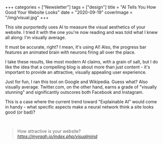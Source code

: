 +++
categories = ["Newsletter"]
tags = ["design"]
title = "AI Tells You How Good Your Website Looks"
date = "2020-09-19"
coverImage = "/img/visual.jpg"
+++

This site purportedly uses AI to measure the visual aesthetics of your website. I tried it with the one you're now reading and was told what I knew all along: I'm visually average.

<!--more-->

It must be accurate, right? I mean, it's using AI! Also, the progress bar features an animated brain with neurons firing all over the place.

I take these results, like most modern AI claims, with a grain of salt, but I do like the idea that a compelling blog is about more than just content - it's important to provide an attractive, visually appealing user experience.

Just for fun, I ran this tool on Google and Wikipedia. Guess what? Also visually average. Twitter.com, on the other hand, earns a grade of "visually stunning" and significantly outscores both Facebook and Instagram.

This is a case where the current trend toward "Explainable AI" would come in handy - what specific aspects make a neural network think a site looks good (or bad)?

<br>

<blockquote class="quoteback" darkmode="" data-title="How%20beautiful%20is%20your%20website%20%3F%20%7C%20Myraah%20Visual%20Mind%20AI%20-%20Free%20Tool%20To%20Analyse%20Visual%20Quality%20Of%20your%20Website" data-author="" cite="https://myraah.io/index.php/visualmind">
                      How attractive is your website?
                      <footer> <cite><a href="https://myraah.io/index.php/visualmind">https://myraah.io/index.php/visualmind</a></cite></footer>
                      </blockquote>
                      <script note="" src="https://cdn.jsdelivr.net/gh/Blogger-Peer-Review/quotebacks@1/quoteback.js"></script>

